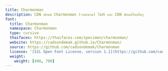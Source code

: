 ```yaml
---
title: Charmonman
description: CDN ฟอนต์ Charmonman (จามรมาน) ใช้ฟรี และ CDN ฟอนต์ไทยอื่นๆ
font:
  title: Charmonman
  namespace: Charmonman
  type: cursive
  thaifaces: https://thaifaces.com/specimen/charmonman/
  website: https://cadsondemak.github.io/Charmonman/
  source: https://github.com/cadsondemak/Charmonman
  license: '[SIL Open Font License, version 1.1](https://github.com/cadsondemak/Charmonman/blob/master/OFL.txt)'
  weight:
    weight: [400, 700]
---
```


<div></div>
